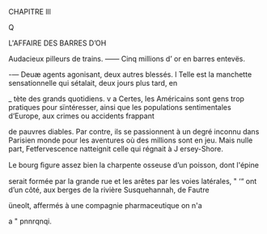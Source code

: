 CHAPITRE lll

Q

L'AFFAIRE DES BARRES D’OH

Audacieux pilleurs de trains. —— Cinq millions d’ or en barres entevës.

-— Deuæ agents agonisant, deux autres blessés.
l Telle est la manchette sensationnelle qui sétalait, deux jours plus tard, en

_ tète des grands quotidiens.
v a Certes, les Américains sont gens trop pratiques pour sïntéresser, ainsi que
les populations sentimentales d‘Europe, aux crimes ou accidents frappant

de pauvres diables. Par contre, ils se passionnent à un degré inconnu dans
Parisien monde pour les aventures où des millions sont en jeu.
Mais nulle part, Fetfervescence natteignit celle qui régnait à J ersey-Shore.

Le bourg ﬁgure assez bien la charpente osseuse d’un poisson, dont l'épine

 serait formée par la grande rue et les arêtes par les voies latérales,
 " ‘“ ont d’un côté, aux berges de la rivière Susquehannah, de Fautre

  

 üneolt, affermés à une compagnie pharmaceutique on n'a

a " pnnrqnqi.

 
 
   
  
  
   
   

